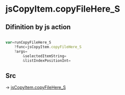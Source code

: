 # jsCopyItem.copyFileHere_S

## Difinition by js action

```js.js

var=runCopyFileHere_S
	?func=jsCopyItem.copyFileHere_S
	?args=
		&selectedItemString=
		&listIndexPositionInt=
```

## Src

-> [jsCopyItem.copyFileHere_S](https://github.com/puutaro/CommandClick/blob/master/app/src/main/java/com/puutaro/commandclick/fragment_lib/terminal_fragment/js_interface/list_index/JsCopyItem.kt#L69)


